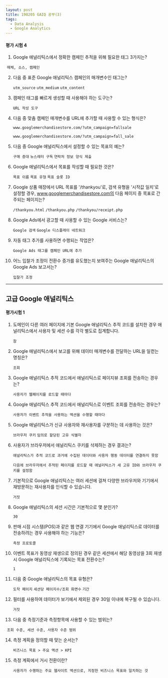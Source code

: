 ```yaml
---
layout: post
title: 190205 GAIQ 공부(3)
tags:
  - Data Analysis
  - Google Analytics
---
```


#### 평가 시험 4

1. Google 애널리틱스에서 정확한 캠페인 추적을 위해 필요한 태그 3가지는?

​	`매체, 소스, 캠페인`

2. 다음 중 표준 Google 애널리틱스 캠페인의 매개변수인 태그는?

   `utm_source` `utm_medium` `utm_content`

3. 캠페인 태그를 빠르게 생성할 때 사용해야 하는 도구는?

   `URL 작성 도구`

4. 다음 중 맞춤 캠페인 매개변수를 URL에 추가할 때 사용할 수 있는 형식은?

   `www.googlemerchandisestore.com/?utm_campaign=fallsale`

   `www.googlemerchandisestore.com/?utm_campaign=fall_sale`

5. 다음 중 Google 애널리틱스에서 설정할 수 있는 목표의 예는?

   `구매 증대` `뉴스레터 구독` `연락처 정보 양식 제출`

6. Google 애널리틱스에서 목표를 작성할 때 필요한 것은?

 	`목표 이름` `목표 유형` `목표 슬롯 ID`

7. Google 상품 매장에서 URL 목표를 '/thankyou'로, 검색 유형을 '시작값 일치'로 설정할 경우, www.googlemerchandisestore.com의 다음 페이지 중 목표로 간주되는 페이지는?

   `/thankyou.html` `/thankyou.php` `/thankyou/receipt.php`

8. Google Ads에서 광고할 때 사용할 수 있는 Google 서비스는?

   `Google 검색` `Google 디스플레이 네트워크`

9. 자동 태그 추가를 사용하면 수행되는 작업은?

   `Google Ads 태그를 캠페인 URL에 추가`

10. 어느 입찰가 조정이 전환수 증가를 유도했는지 보여주는 Google 애널리틱스의 Google Ads 보고서는?

    `입찰가 조정`



------

## 고급 Google 애널리틱스

#### 평가시험 1

1. 도메인이 다른 여러 페이지에 기본 Google 애널리틱스 추적 코드를 설치한 경우 애널리틱스에서 사용자 및 세션 수를 각각 별도로 집계합니다.

   `참`

2. Google 애널리틱스에서 보고를 위해 데이터 매개변수를 전달하는 URL을 일컫는 명칭은?

 	`조회`

3. Google 애널리틱스 추적 코드에서 애널리틱스로 페이지뷰 조회를 전송하는 경우는?

   `사용자가 웹페이지를 로드할 때마다`

4. Google 애널리틱스 추적 코드에서 애널리틱스로 이벤트 조회를 전송하는 경우는?

   `사용자가 이벤트 추적을 사용하는 액션을 수행할 때마다`

5. Google 애널리틱스가 신규 사용자와 재사용자를 구분하는 데 사용하는 것은?

   `브라우저 쿠키` `임의로 할당된 고유 식별자`

6. 사용자가 브라우저에서 애널리틱스 쿠키를 삭제하는 경우 결과는?

   `애널리틱스가 추적 코드로 과거에 수집된 데이터와 사용자 행동 데이터를 연결하지 못함`

   `다음에 브라우저에서 추적된 페이지를 로드할 때 애널리틱스가 새 고유 ID와 브라우저 쿠키를 설정함`

7. 기본적으로 Google 애널리틱스는 여러 세션에 걸쳐 다양한 브라우저와 기기에서 재방문하는 재사용자를 인식할 수 있습니다.

   `거짓`

8. Google 애널리틱스의 세션 시간은 기본적으로 몇 분인가?

   `30`

9. 판매 시점 시스템(POS)과 같은 웹 연결 기기에서 Google 애널리틱스로 데이터를 전송하려는 경우 사용해야 하는 기능은?

   `측정 프로토콜`

10. 이벤트 목표가 동영상 재생으로 정의된 경우 같은 세션에서 해당 동영상을 3회 재생 시 Google 애널리틱스에 기록되는 목표 전환수는?

    `1`

11. 다음 중 Google 애널리틱스의 목표 유형은?

    `도착 페이지` `세션당 페이지수/조회 화면수` `기간`

12. 필터를 사용하여 데이터가 보기에서 제외된 경우 30일 이내에 복구될 수 있습니다.

    `거짓`

13. 다음 중 측정기준과 측정항목에 사용할 수 있는 범위는?

​	`조회 수준, 세션 수준, 사용자 수준 범위`

14. 측정 계획을 정의할 때 맞는 순서는?

    `비즈니스 목표 > 주요 액션 > KPI`

15. 측정 계획에서 거시 전환이란?

    `사용자가 수행하는 주요 웹사이트 액션으로, 지정한 비즈니스 목표와 일치하는 것`